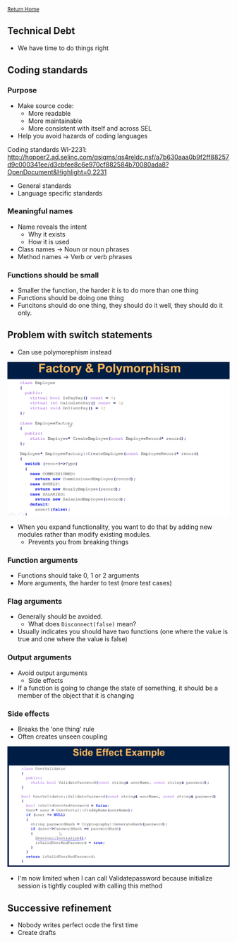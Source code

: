 <small>[Return Home](../../README.md)</small>

## Technical Debt

- We have time to do things right

## Coding standards

### Purpose

- Make source code:
  - More readable
  - More maintainable
  - More consistent with itself and across SEL
- Help you avoid hazards of coding languages

Coding standards WI-2231: http://hopper2.ad.selinc.com/qsiqms/qs4reldc.nsf/a7b630aaa0b9f2ff88257d9c000341ee/d3cbfee8c6e970cf882584b70080ada8?OpenDocument&Highlight=0,2231

- General standards
- Language specific standards

### Meaningful names

- Name reveals the intent
  - Why it exists
  - How it is used
- Class names -> Noun or noun phrases
- Method names -> Verb or verb phrases

### Functions should be small

- Smaller the function, the harder it is to do more than one thing
- Functions should be doing one thing
- Funcitons should do one thing, they should do it well, they should do it only.

## Problem with switch statements

- Can use polymorephism instead

<img src="./../../images/cleancode_switch.PNG">

- When you expand functionality, you want to do that by adding new modules rather than modify existing modules.
  - Prevents you from breaking things

### Function arguments

- Functions should take 0, 1 or 2 arguments
- More arguments, the harder to test (more test cases)

### Flag arguments

- Generally should be avoided.
  - What does `Disconnect(false)` mean?
- Usually indicates you should have two functions (one where the value is true and one where the value is false)

### Output arguments

- Avoid output arguments
  - Side effects
- If a function is going to change the state of something, it should be a member of the object that it is changing

### Side effects

- Breaks the 'one thing' rule
- Often creates unseen coupling

<img src="./../../images/cleancode_sideeffects.PNG">

- I'm now limited when I can call Validatepassword because initialize session is tightly coupled with calling this method

## Successive refinement

- Nobody writes perfect ocde the first time
- Create drafts
